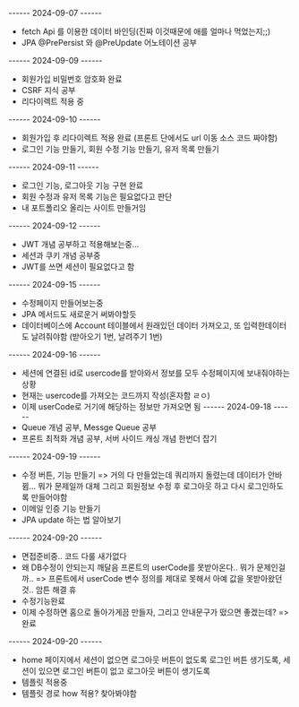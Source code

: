 ------ 2024-09-07 ------
- fetch Api 를 이용한 데이터 바인딩(진짜 이것때문에 애를 얼마나 먹었는지;;)
- JPA @PrePersist 와 @PreUpdate 어노테이션 공부 

------ 2024-09-09 ------
- 회원가입 비밀번호 암호화 완료
- CSRF 지식 공부
- 리다이렉트 적용 중

------ 2024-09-10 ------
- 회원가입 후 리다이렉트 적용 완료 (프론트 단에서도 url 이동 소스 코드 짜야함)
- 로그인 기능 만들기, 회원 수정 기능 만들기, 유저 목록 만들기

------ 2024-09-11 ------
- 로그인 기능, 로그아웃 기능 구현 완료
- 회원 수정과 유저 목록 기능은 필요없다고 판단
- 내 포트폴리오 올리는 사이트 만들거임

------ 2024-09-12 ------
- JWT 개념 공부하고 적용해보는중...
- 세션과 쿠키 개념 공부중
- JWT를 쓰면 세션이 필요없다고 함

------ 2024-09-15 ------
- 수정페이지 만들어보는중
- JPA 메서드도 새로운거 써봐야할듯
- 데이터베이스에 Account 테이블에서 원래있던 데이터 가져오고, 또 입력한데이터도 날려줘야함 (받아오기 1번, 날려주기 1번)

------ 2024-09-16 ------
- 세션에 연결된 id로 usercode를 받아와서 정보를 모두 수정페이지에 보내줘야하는 상황
- 현재는 usercode를 가져오는 코드까지 작성(혼자함 ㄹㅇ)
- 이제 userCode로 거기에 해당하는 정보만 가져오면 됨 
------ 2024-09-18 ------
- Queue 개념 공부, Messge Queue 공부
- 프론트 최적화 개념 공부, 서버 사이드 캐싱 개념 한번더 잡기

------ 2024-09-19 ------
- 수정 버튼, 기능 만들기
  => 거의 다 만들었는데 쿼리까지 돌렸는데 데이터가 안바뀜... 뭐가 문제일까 대체
  그리고 회원정보 수정 후 로그아웃 하고 다시 로그인하도록 만들어야함
- 이메일 인증 기능 만들기
- JPA update 하는 법 알아보기

------ 2024-09-20 ------
- 면접준비중.. 코드 다룰 새가없다
- 왜 DB수정이 안되는지 깨달음 프론트의 userCode를 못받아온다.. 뭐가 문제인걸까..
=> 프론트에서 userCode 변수 정의를 제대로 못해서 아예 값을 못받아왔던것.. 암튼 해결 휴
- 수정기능완료
- 이제 수정하면 홈으로 돌아가게끔 만들자, 그리고 안내문구가 떴으면 좋겠는데? => 완료

------ 2024-09-20 ------
- home 페이지에서 세션이 없으면 로그아웃 버튼이 없도록 로그인 버튼 생기도록, 세션이 있으면 로그인 버튼이 없고 로그아웃 버튼이 생기도록
- 템플릿 적용중
- 템플릿  경로 how 적용? 찾아봐야함   